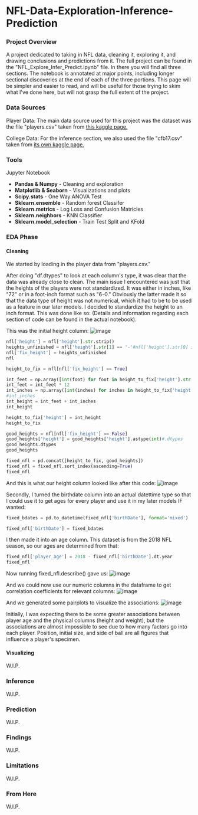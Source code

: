 # NFL-Data-Exploration-Inference-Prediction

### Project Overview

A project dedicated to taking in NFL data, cleaning it, exploring it, and drawing conclusions and predictions from it. The full project can be found in the "NFL_Explore_Infer_Predict.ipynb" file. In there you will find all three sections. The notebook is annotated at major points, including longer sectional discoveries at the end of each of the three portions. This page will be simpler and easier to read, and will be useful for those trying to skim what I've done here, but will not grasp the full extent of the project.

### Data Sources

Player Data: The main data source used for this project was the dataset was the file "players.csv" taken from [this kaggle page.](https://www.kaggle.com/datasets/aryashah2k/beginners-sports-analytics-nfl-dataset?select=players.csv)

College Data: For the inference section, we also used the file "cfb17.csv" taken from [its own kaggle page.](https://www.kaggle.com/datasets/jeffgallini/college-football-team-stats-2019/data?select=cfb17.csv)

### Tools

Jupyter Notebook
- **Pandas & Numpy** - Cleaning and exploration
- **Matplotlib & Seaborn** - Visualizations and plots
- **Scipy.stats** - One Way ANOVA Test
- **Sklearn.ensemble** - Random forest Classifer
- **Sklearn.metrics** - Log Loss and Confusion Matricies
- **Sklearn.neighbors** - KNN Classifier
- **Sklearn.model_selection** - Train Test Split and KFold

### EDA Phase

#### Cleaning
We started by loading in the player data from "players.csv."

After doing "df.dtypes" to look at each column's type, it was clear that the data was already close to clean. The main issue I encountered was just that the heights of the players were not standardized. It was either in inches, like "72" or in a foot-inch format such as "6-0." Obviously the latter made it so that the data type of height was not numerical, which it had to be to be used as a feature in our later models. I decided to standardize the height to an inch format. This was done like so: (Details and information regarding each section of code can be found in the actual notebook).

This was the initial height column:
![image](https://github.com/user-attachments/assets/4c425453-d2be-4911-a351-9bbd05bc0f7e)

```python
nfl['height'] = nfl['height'].str.strip()
heights_unfinished = nfl['height'].str[1] == '-'#nfl['height'].str[0] if nfl['height'][1] = '-'
nfl['fix_height'] = heights_unfinished
nfl

height_to_fix = nfl[nfl['fix_height'] == True]

int_feet = np.array([int(foot) for foot in height_to_fix['height'].str[0]])
int_feet = int_feet * 12
int_inches = np.array([int(inches) for inches in height_to_fix['height'].str[2:]])
#int_inches
int_height = int_feet + int_inches
int_height

height_to_fix['height'] = int_height
height_to_fix

good_heights = nfl[nfl['fix_height'] == False]
good_heights['height'] = good_heights['height'].astype(int)#.dtypes
good_heights.dtypes
good_heights

fixed_nfl = pd.concat([height_to_fix, good_heights])
fixed_nfl = fixed_nfl.sort_index(ascending=True)
fixed_nfl
```

And this is what our height column looked like after this code:
![image](https://github.com/user-attachments/assets/187b03d8-3ebb-4e05-a443-bea748f65346)

Secondly, I turned the birthdate column into an actual datettime type so that I could use it to get ages for every player and use it in my later models IF wanted:

```python
fixed_bdates = pd.to_datetime(fixed_nfl['birthDate'], format='mixed')

fixed_nfl['birthDate'] = fixed_bdates
```

I then made it into an age column. This dataset is from the 2018 NFL season, so our ages are determined from that:
```python
fixed_nfl['player_age'] = 2018 - fixed_nfl['birthDate'].dt.year
fixed_nfl
```

Now running fixed_nfl.describe() gave us:
![image](https://github.com/user-attachments/assets/69703b35-45df-4ee4-b2e7-7c32686bea97)

And we could now use our numeric columns in the dataframe to get correlation coefficients for relevant columns:
![image](https://github.com/user-attachments/assets/65b53c83-3947-40d7-8dc0-bacfc2191e4d)

And we generated some pairplots to visualize the associations:
![image](https://github.com/user-attachments/assets/8a20b565-657f-4011-98a3-f220a82bb928)

Initially, I was expecting there to be some greater associations between player age and the physical columns (height and weight), but the associations are almost impossible to see due to how many factors go into each player. Position, initial size, and side of ball are all figures that influence a player's specimen.

#### Visualizing
W.I.P.

### Inference 
W.I.P.

### Prediction
W.I.P.

### Findings
W.I.P.

### Limitations
W.I.P.

### From Here
W.I.P.
